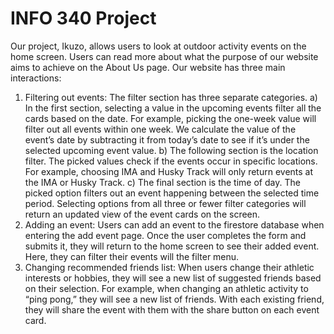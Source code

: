 # INFO 340 Project

Our project, Ikuzo, allows users to look at outdoor activity events on the home screen. Users can read more about what the purpose of our website aims to achieve on the About Us page. Our website has three main interactions:
  1) Filtering out events: The filter section has three separate categories.
    a) In the first section, selecting a value in the upcoming events filter all the cards based on the date. For example, picking the one-week value will filter out all events within one week. We calculate the value of the event’s date by subtracting it from today’s date to see if it’s under the selected upcoming event value.
    b) The following section is the location filter. The picked values check if the events occur in specific locations. For example, choosing IMA and Husky Track will only return events at the IMA or Husky Track.
    c) The final section is the time of day. The picked option filters out an event happening between the selected time period.
	Selecting options from all three or fewer filter categories will return an updated view of the event cards on the screen.
2) Adding an event: Users can add an event to the firestore database when entering the add event page. Once the user completes the form and submits it, they will return to the home screen to see their added event. Here, they can filter their events will the filter menu.
3) Changing recommended friends list: When users change their athletic interests or hobbies, they will see a new list of suggested friends based on their selection. For example, when changing an athletic activity to “ping pong,” they will see a new list of friends. With each existing friend, they will share the event with them with the share button on each event card.
